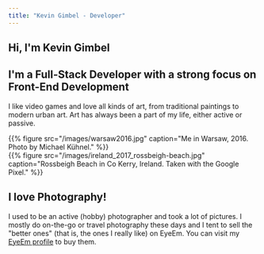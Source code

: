 ```yaml
---
title: "Kevin Gimbel - Developer"
---
```


<section class="side-by-side side-by-side__first">
<div class="small bg">
<h1>Hi, I'm Kevin Gimbel</h1>
<h2>I'm a Full-Stack Developer with a strong focus on Front-End Development</h2>
<p>I like video games and love all kinds of art, from traditional paintings to modern urban art. Art has always been a part of my life, either active or passive.</p>
</div>

<div class="wide">
{{% figure src="/images/warsaw2016.jpg" caption="Me in Warsaw, 2016. Photo by Michael Kühnel." %}}
</div>

</section>

<section class="side-by-side side-by-side__off-left">
<div class="wide">
{{% figure src="/images/ireland_2017_rossbeigh-beach.jpg" caption="Rossbeigh Beach in Co Kerry, Ireland. Taken with the Google Pixel." %}}
</div>
<div class="small bg">
<h2>I love Photography!</h2>
<p>I used to be an active (hobby) photographer and took a lot of pictures. I mostly do on-the-go or travel photography these days and I tent to sell the "better ones" (that is, the ones I really like) on EyeEm. You can visit my <a href="https://eyeem.com/kevingimbel" title="My EyeEm profile where I share my favorites and sell photographs">EyeEm profile</a> to buy them.</p>
</div>
</section>
